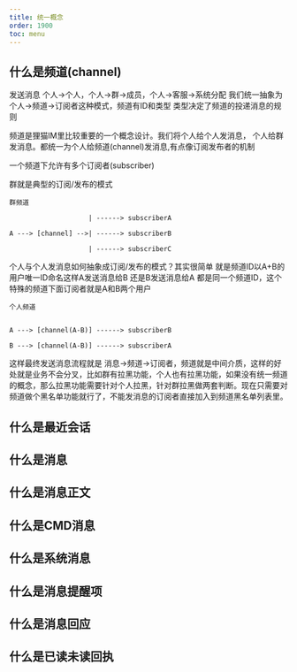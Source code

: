 ```yaml
---
title: 统一概念
order: 1900
toc: menu
---
```


## 什么是频道(channel)

发送消息 个人->个人，个人->群->成员，个人->客服->系统分配  我们统一抽象为个人->频道->订阅者这种模式，频道有ID和类型 类型决定了频道的投递消息的规则

频道是狸猫IM里比较重要的一个概念设计。我们将个人给个人发消息， 个人给群发消息。都统一为个人给频道(channel)发消息,有点像订阅发布者的机制

一个频道下允许有多个订阅者(subscriber) 

群就是典型的订阅/发布的模式

```
群频道

                    | ------> subscriberA

A ---> [channel] -->| ------> subscriberB

                    | ------> subscriberC
```

个人与个人发消息如何抽象成订阅/发布的模式？其实很简单 就是频道ID以A+B的用户唯一ID命名这样A发送消息给B 还是B发送消息给A 都是同一个频道ID，这个特殊的频道下面订阅者就是A和B两个用户

```
个人频道


A ---> [channel(A-B)] ------> subscriberB

B ---> [channel(A-B)] ------> subscriberA

```

这样最终发送消息流程就是  消息->频道->订阅者，频道就是中间介质，这样的好处就是业务不会分叉，比如群有拉黑功能，个人也有拉黑功能，如果没有统一频道的概念，那么拉黑功能需要针对个人拉黑，针对群拉黑做两套判断。现在只需要对频道做个黑名单功能就行了，不能发消息的订阅者直接加入到频道黑名单列表里。


## 什么是最近会话

## 什么是消息

## 什么是消息正文

## 什么是CMD消息

## 什么是系统消息

## 什么是消息提醒项

## 什么是消息回应

## 什么是已读未读回执